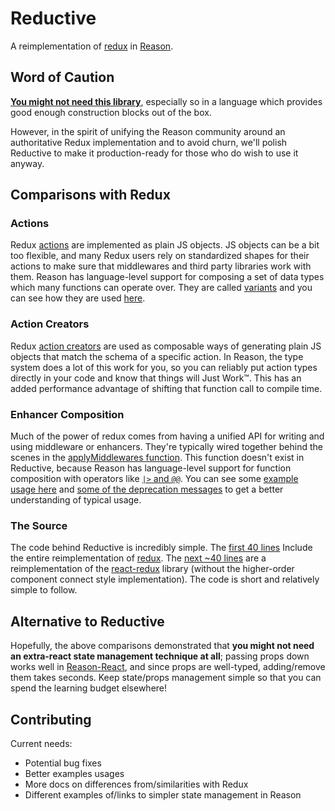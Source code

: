 # Reductive

A reimplementation of [redux](https://github.com/reactjs/redux) in [Reason](https://github.com/facebook/reason).

## Word of Caution

**[You might not need this library](https://medium.com/@dan_abramov/you-might-not-need-redux-be46360cf367)**, especially so in a language which provides good enough construction blocks out of the box.

However, in the spirit of unifying the Reason community around an authoritative Redux implementation and to avoid churn, we'll polish Reductive to make it production-ready for those who do wish to use it anyway.

## Comparisons with Redux

### Actions
Redux [actions](http://redux.js.org/docs/basics/Actions.html) are implemented as plain JS objects. JS objects can be a bit too flexible, and many Redux users rely on standardized shapes for their actions to make sure that middlewares and third party libraries work with them. Reason has language-level support for composing a set of data types which many functions can operate over. They are called [variants](http://facebook.github.io/reason/#syntax-basics-variants) and you can see how they are used [here](https://github.com/reasonml/reductive/blob/master/examples/basic/simpleStore.re).

### Action Creators
Redux [action creators](http://redux.js.org/docs/basics/Actions.html#action-creators) are used as composable ways of generating plain JS objects that match the schema of a specific action. In Reason, the type system does a lot of this work for you, so you can reliably put action types directly in your code and know that things will Just Work™. This has an added performance advantage of shifting that function call to compile time.

### Enhancer Composition
Much of the power of redux comes from having a unified API for writing and using middleware or enhancers. They're typically wired together behind the scenes in the [applyMiddlewares function](http://redux.js.org/docs/api/applyMiddleware.html). This function doesn't exist in Reductive, because Reason has language-level support for function composition with operators like [`|>` and `@@`](https://caml.inria.fr/pub/docs/manual-ocaml/libref/Pervasives.html#6_Compositionoperators). You can see some [example usage here](https://github.com/reasonml/reductive/blob/master/examples/immutable/timeTravelStore.re#L86-L87) and [some of the deprecation messages](https://github.com/reasonml/reductive/blob/master/src/reductive.rei#L39-L112) to get a better understanding of typical usage.

### The Source
The code behind Reductive is incredibly simple. The [first 40 lines](https://github.com/reasonml/reductive/blob/master/src/reductive.re#L1-L40) Include the entire reimplementation of [redux](https://github.com/reactjs/redux). The [next ~40 lines](https://github.com/reasonml/reductive/blob/master/src/reductive.re#L42-L83) are a reimplementation of the [react-redux](https://github.com/reactjs/react-redux) library (without the higher-order component connect style implementation). The code is short and relatively simple to follow.

## Alternative to Reductive

Hopefully, the above comparisons demonstrated that **you might not need an extra-react state management technique at all**; passing props down works well in [Reason-React](https://github.com/reasonml/reason-react), and since props are well-typed, adding/remove them takes seconds. Keep state/props management simple so that you can spend the learning budget elsewhere!

## Contributing
Current needs:

* Potential bug fixes
* Better examples usages
* More docs on differences from/similarities with Redux
* Different examples of/links to simpler state management in Reason
